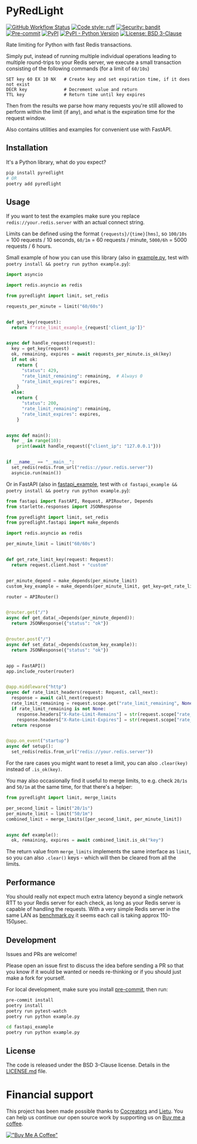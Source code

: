 # PyRedLight

[![GitHub Workflow Status](https://img.shields.io/github/actions/workflow/status/cocreators-ee/pyredlight/publish.yaml)](https://github.com/cocreators-ee/pyredlight/actions/workflows/publish.yaml)
[![Code style: ruff](https://img.shields.io/endpoint?url=https://raw.githubusercontent.com/astral-sh/ruff/main/assets/badge/v2.json)](https://github.com/astral-sh/ruff)
[![Security: bandit](https://img.shields.io/badge/security-bandit-green.svg)](https://github.com/PyCQA/bandit)
[![Pre-commit](https://img.shields.io/badge/pre--commit-enabled-brightgreen?logo=pre-commit&logoColor=white)](https://github.com/cocreators-ee/pyredlight/blob/master/.pre-commit-config.yaml)
[![PyPI](https://img.shields.io/pypi/v/pyredlight)](https://pypi.org/project/pyredlight/)
[![PyPI - Python Version](https://img.shields.io/pypi/pyversions/pyredlight)](https://pypi.org/project/pyredlight/)
[![License: BSD 3-Clause](https://img.shields.io/badge/License-BSD%203--Clause-blue.svg)](https://opensource.org/licenses/BSD-3-Clause)

Rate limiting for Python with fast Redis transactions.

Simply put, instead of running multiple individual operations leading to multiple round-trips to your Redis server, we
execute a small transaction consisting of the following commands (for a limit of `60/10s`)

```
SET key 60 EX 10 NX   # Create key and set expiration time, if it does not exist
DECR key              # Decrement value and return
TTL key               # Return time until key expires
```

Then from the results we parse how many requests you're still allowed to perform within the limit (if any), and what is
the expiration time for the request window.

Also contains utilities and examples for convenient use with FastAPI.

## Installation

It's a Python library, what do you expect?

```bash
pip install pyredlight
# OR
poetry add pyredlight
```

## Usage

If you want to test the examples make sure you replace `redis://your.redis.server` with an actual connect string.

Limits can be defined using the format `{requests}/{time}[hms]`, so `100/10s` = 100 requests / 10 seconds, `60/1m` = 60
requests / minute, `5000/6h` = 5000 requests / 6 hours.

Small example of how you can use this library (also in [example.py](./example.py), test
with `poetry install && poetry run python example.py`):

```python
import asyncio

import redis.asyncio as redis

from pyredlight import limit, set_redis

requests_per_minute = limit("60/60s")


def get_key(request):
  return f"rate_limit_example_{request['client_ip']}"


async def handle_request(request):
  key = get_key(request)
  ok, remaining, expires = await requests_per_minute.is_ok(key)
  if not ok:
    return {
      "status": 429,
      "rate_limit_remaining": remaining,  # Always 0
      "rate_limit_expires": expires,
    }
  else:
    return {
      "status": 200,
      "rate_limit_remaining": remaining,
      "rate_limit_expires": expires,
    }


async def main():
  for _ in range(10):
    print(await handle_request({"client_ip": "127.0.0.1"}))


if __name__ == "__main__":
  set_redis(redis.from_url("redis://your.redis.server"))
  asyncio.run(main())
```

Or in FastAPI (also in [fastapi_example](./fastapi_example), test
with `cd fastapi_example && poetry install && poetry run python example.py`):

```python
from fastapi import FastAPI, Request, APIRouter, Depends
from starlette.responses import JSONResponse

from pyredlight import limit, set_redis
from pyredlight.fastapi import make_depends

import redis.asyncio as redis

per_minute_limit = limit("60/60s")


def get_rate_limit_key(request: Request):
  return request.client.host + "custom"


per_minute_depend = make_depends(per_minute_limit)
custom_key_example = make_depends(per_minute_limit, get_key=get_rate_limit_key)

router = APIRouter()


@router.get("/")
async def get_data(_=Depends(per_minute_depend)):
  return JSONResponse({"status": "ok"})


@router.post("/")
async def set_data(_=Depends(custom_key_example)):
  return JSONResponse({"status": "ok"})


app = FastAPI()
app.include_router(router)


@app.middleware("http")
async def rate_limit_headers(request: Request, call_next):
  response = await call_next(request)
  rate_limit_remaining = request.scope.get("rate_limit_remaining", None)
  if rate_limit_remaining is not None:
    response.headers["X-Rate-Limit-Remains"] = str(request.scope["rate_limit_remaining"])
    response.headers["X-Rate-Limit-Expires"] = str(request.scope["rate_limit_expires"])
  return response


@app.on_event("startup")
async def setup():
  set_redis(redis.from_url("redis://your.redis.server"))
```

For the rare cases you might want to reset a limit, you can also `.clear(key)` instead of `.is_ok(key)`.

You may also occasionally find it useful to merge limits, to e.g. check `20/1s` and `50/1m` at the same time, for that
there's a helper:

```python
from pyredlight import limit, merge_limits

per_second_limit = limit("20/1s")
per_minute_limit = limit("50/1m")
combined_limit = merge_limits([per_second_limit, per_minute_limit])


async def example():
  ok, remaining, expires = await combined_limit.is_ok("key")
```

The return value from `merge_limits` implements the same interface as `limit`, so you can also `.clear()` keys - which
will then be cleared from all the limits.

## Performance

You should really not expect much extra latency beyond a single network RTT to your Redis server for each check, as long
as your Redis server is capable of handling the requests. With a very simple Redis server in the same LAN
as [benchmark.py](./benchmark.py) it seems each call is taking approx 110-150μsec.

## Development

Issues and PRs are welcome!

Please open an issue first to discuss the idea before sending a PR so that you know if it would be wanted or needs
re-thinking or if you should just make a fork for yourself.

For local development, make sure you install [pre-commit](https://pre-commit.com/#install), then run:

```bash
pre-commit install
poetry install
poetry run pytest-watch
poetry run python example.py

cd fastapi_example
poetry run python example.py
```

## License

The code is released under the BSD 3-Clause license. Details in the [LICENSE.md](./LICENSE.md) file.

# Financial support

This project has been made possible thanks to [Cocreators](https://cocreators.ee) and [Lietu](https://lietu.net). You
can help us continue our open source work by supporting us
on [Buy me a coffee](https://www.buymeacoffee.com/cocreators).

[!["Buy Me A Coffee"](https://www.buymeacoffee.com/assets/img/custom_images/orange_img.png)](https://www.buymeacoffee.com/cocreators)
